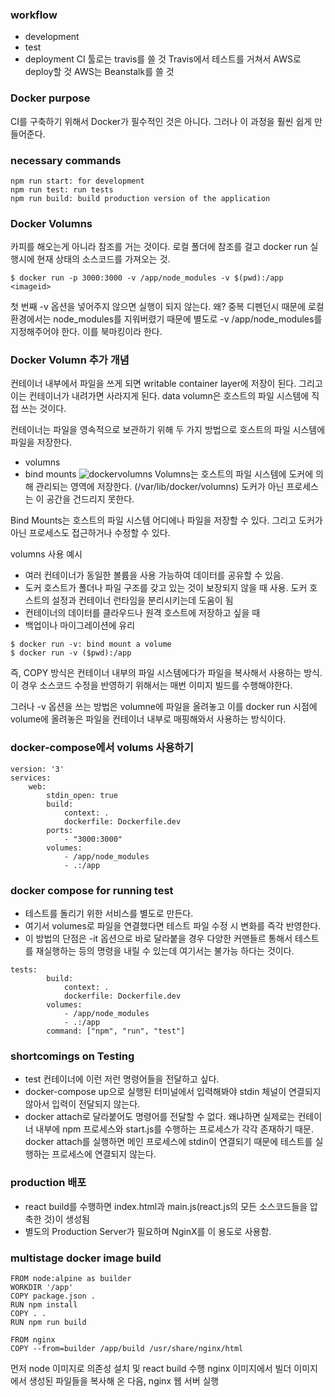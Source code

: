 ### workflow
- development
- test
- deployment
CI 툴로는 travis를 쓸 것
Travis에서 테스트를 거쳐서 AWS로 deploy할 것
AWS는 Beanstalk를 쓸 것

### Docker purpose
CI를 구축하기 위해서 Docker가 필수적인 것은 아니다. 그러나 이 과정을 훨씬 쉽게 만들어준다.

### necessary commands
```
npm run start: for development
npm run test: run tests
npm run build: build production version of the application
```

### Docker Volumns
카피를 해오는게 아니라 참조를 거는 것이다. 로컬 폴더에 참조를 걸고 docker run  실행시에 현재 상태의 소스코드를 가져오는 것.

```
$ docker run -p 3000:3000 -v /app/node_modules -v $(pwd):/app <imageid>
```
첫 번째 -v 옵션을 넣어주지 않으면 실행이 되지 않는다. 왜? 중복 디펜던시 때문에 로컬 환경에서는 node_modules를 지워버렸기 때문에 별도로 -v /app/node_modules를 지정해주어야 한다. 이를 북마킹이라 한다.



### Docker Volumn 추가 개념
컨테이너 내부에서 파일을 쓰게 되면 writable container layer에 저장이 된다. 그리고 이는 컨테이너가 내려가면 사라지게 된다. data volumn은 호스트의 파일 시스템에 직접 쓰는 것이다.  

컨테이너는 파일을 영속적으로 보관하기 위해 두 가지 방법으로 호스트의 파일 시스템에 파일을 저장한다.
- volumns
- bind mounts
![dockervolumns](../../images/dockervolumns.png)
Volumns는 호스트의 파일 시스템에 도커에 의해 관리되는 영역에 저장한다. (/var/lib/docker/volumns) 도커가 아닌 프로세스는 이 공간을 건드리지 못한다.  

Bind Mounts는 호스트의 파일 시스템 어디에나 파일을 저장할 수 있다. 그리고 도커가 아닌 프로세스도 접근하거나 수정할 수 있다.

volumns 사용 예시
- 여러 컨테이너가 동일한 볼륨을 사용 가능하여 데이터를 공유할 수 있음.
- 도커 호스트가 폴더나 파일 구조를 갖고 있는 것이 보장되지 않을 때 사용. 도커 호스트의 설정과 컨테이너 런타임을 분리시키는데 도움이 됨
- 컨테이너의 데이터를 클라우드나 원격 호스트에 저장하고 싶을 때
- 백업이나 마이그레이션에 유리

```
$ docker run -v: bind mount a volume
$ docker run -v ($pwd):/app
```
즉, COPY 방식은 컨테이너 내부의 파일 시스템에다가 파일을 복사해서 사용하는 방식. 이 경우 소스코드 수정을 반영하기 위해서는 매번 이미지 빌드를 수행해야한다.

그러나 -v 옵션을 쓰는 방법은 volumne에 파일을 올려놓고 이를 docker run 시점에 volume에 올려놓은 파일을 컨테이너 내부로 매핑해와서 사용하는 방식이다.

### docker-compose에서 volums 사용하기
```
version: '3'
services:
    web:
        stdin_open: true
        build:
            context: .
            dockerfile: Dockerfile.dev
        ports: 
            - "3000:3000"
        volumes:
            - /app/node_modules
            - .:/app
```

### docker compose for running test
- 테스트를 돌리기 위한 서비스를 별도로 만든다.
- 여기서 volumes로 파일을 연결했다면 테스트 파일 수정 시 변화를 즉각 반영한다.
- 이 방법의 단점은 -it 옵션으로 바로 달라붙을 경우 다양한 커맨들르 통해서 테스트를 재실행하는 등의 명령을 내릴 수 있는데 여기서는 불가능 하다는 것이다.
```
tests:
        build:
            context: .
            dockerfile: Dockerfile.dev
        volumes:
            - /app/node_modules
            - .:/app
        command: ["npm", "run", "test"]
```

### shortcomings on Testing
- test 컨테이너에 이런 저런 명령어들을 전달하고 싶다.
- docker-compose up으로 실행된 터미널에서 입력해봐야 stdin 체널이 연결되지 않아서 입력이 전달되지 않는다.
- docker attach로 달라붙어도 명령어를 전달할 수 없다. 왜냐하면 실제로는 컨테이너 내부에 npm 프로세스와 start.js를 수행하는 프로세스가 각각 존재하기 때문. docker attach를 실행하면 메인 프로세스에 stdin이 연결되기 때문에 테스트를 실행하는 프로세스에 연결되지 않는다.

### production 배포
- react build를 수행하면 index.html과 main.js(react.js의 모든 소스코드들을 압축한 것)이 생성됨
- 별도의 Production Server가 필요하며 NginX를 이 용도로 사용함.

### multistage docker image build
```
FROM node:alpine as builder
WORKDIR '/app'
COPY package.json .
RUN npm install
COPY . .
RUN npm run build

FROM nginx
COPY --from=builder /app/build /usr/share/nginx/html
```
먼저 node 이미지로 의존성 설치 및 react build 수행
nginx 이미지에서 빌더 이미지에서 생성된 파일들을 복사해 온 다음, nginx 웹 서버 실행
